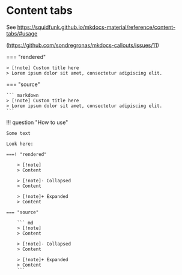 # Content tabs

See https://squidfunk.github.io/mkdocs-material/reference/content-tabs/#usage 

(https://github.com/sondregronas/mkdocs-callouts/issues/11)


=== "rendered"

    > [!note] Custom title here
    > Lorem ipsum dolor sit amet, consectetur adipiscing elit.

=== "source"

    ``` markdown
    > [!note] Custom title here
    > Lorem ipsum dolor sit amet, consectetur adipiscing elit.
    ```

!!! question "How to use"

    Some text

    Look here:

    ===! "rendered"

        > [!note]
        > Content

        > [!note]- Collapsed
        > Content
        
        > [!note]+ Expanded
        > Content

    === "source"

        ``` md
        > [!note]
        > Content

        > [!note]- Collapsed
        > Content
        
        > [!note]+ Expanded
        > Content
        ```